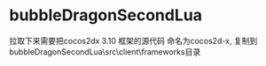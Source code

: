 # bubbleDragonSecondLua
拉取下来需要把cocos2dx 3.10 框架的源代码 命名为cocos2d-x,  复制到bubbleDragonSecondLua\src\client\frameworks目录
